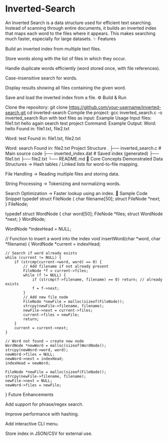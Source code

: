 # Inverted-Search
An Inverted Search is a data structure used for efficient text searching. Instead of scanning through entire documents, it builds an inverted index that maps each word to the files where it appears. This makes searching much faster, especially for large datasets.
✨ Features

Build an inverted index from multiple text files.

Store words along with the list of files in which they occur.

Handle duplicate words efficiently (word stored once, with file references).

Case-insensitive search for words.

Display results showing all files containing the given word.

Save and load the inverted index from a file.
⚙️ Build & Run

Clone the repository:
git clone https://github.com/your-username/inverted-search.git
cd inverted-search
Compile the project:
gcc inverted_search.c -o inverted_search
Run with text files as input:
Example Usage
Input files:
file1.txt
hello again
search test project
Command:
Example Output:
Word: hello
    Found in: file1.txt, file2.txt

Word: test
    Found in: file1.txt, file2.txt

Word: search
    Found in: file2.txt
Project Structure
.
├── inverted_search.c   # Main source code
├── inverted_index.dat  # Saved index (generated)
├── file1.txt
├── file2.txt
└── README.md
🔑 Core Concepts Demonstrated
Data Structures → Hash tables / Linked lists for word-to-file mapping.

File Handling → Reading multiple files and storing data.

String Processing → Tokenizing and normalizing words.

Search Optimization → Faster lookup using an index.
📝 Sample Code Snippet
typedef struct FileNode {
    char filename[50];
    struct FileNode *next;
} FileNode;

typedef struct WordNode {
    char word[50];
    FileNode *files;
    struct WordNode *next;
} WordNode;

WordNode *indexHead = NULL;

// Function to insert a word into the index
void insertWord(char *word, char *filename) {
    WordNode *current = indexHead;

    // Search if word already exists
    while (current != NULL) {
        if (strcmp(current->word, word) == 0) {
            // Add filename if not already present
            FileNode *f = current->files;
            while (f != NULL) {
                if (strcmp(f->filename, filename) == 0) return; // already exists
                f = f->next;
            }
            // Add new file node
            FileNode *newFile = malloc(sizeof(FileNode));
            strcpy(newFile->filename, filename);
            newFile->next = current->files;
            current->files = newFile;
            return;
        }
        current = current->next;
    }

    // Word not found → create new node
    WordNode *newWord = malloc(sizeof(WordNode));
    strcpy(newWord->word, word);
    newWord->files = NULL;
    newWord->next = indexHead;
    indexHead = newWord;

    FileNode *newFile = malloc(sizeof(FileNode));
    strcpy(newFile->filename, filename);
    newFile->next = NULL;
    newWord->files = newFile;
}
Future Enhancements

Add support for phrase/regex search.

Improve performance with hashing.

Add interactive CLI menu.

Store index in JSON/CSV for external use.
